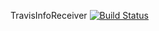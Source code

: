 TravisInfoReceiver
[![Build Status](https://travis-ci.org/syjsmk/TravisInfoReceiver.svg)](https://travis-ci.org/syjsmk/TravisInfoReceiver)
